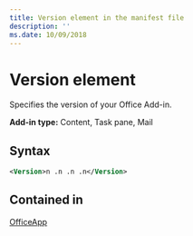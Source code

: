 ```yaml
---
title: Version element in the manifest file
description: ''
ms.date: 10/09/2018
---
```


# Version element

Specifies the version of your Office Add-in.

**Add-in type:** Content, Task pane, Mail

## Syntax

```XML
<Version>n .n .n .n</Version>
```

## Contained in

[OfficeApp](officeapp.md)

